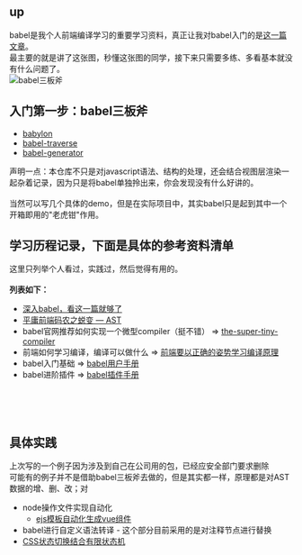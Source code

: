 up
---
babel是我个人前端编译学习的重要学习资料，真正让我对babel入门的是[这一篇文章](https://juejin.im/post/5c21b584e51d4548ac6f6c99)。
</br>
最主要的就是讲了这张图，秒懂这张图的同学，接下来只需要多练、多看基本就没有什么问题了。
</br>
![babel三板斧](https://user-gold-cdn.xitu.io/2018/12/24/167dfa8949b0401a?imageView2/0/w/1280/h/960/format/webp/ignore-error/1)
</br>

入门第一步：babel三板斧
---
- [babylon](https://github.com/babel/babylon)
- [babel-traverse](https://github.com/thejameskyle/babel-handbook/blob/master/translations/en/plugin-handbook.md#babel-traverse)
- [babel-generator](https://github.com/babel/babel/tree/master/packages/babel-generator)

声明一点：本仓库不只是对javascript语法、结构的处理，还会结合视图层渲染一起杂着记录，因为只是将babel单独拎出来，你会发现没有什么好讲的。
</br>
</br>
当然可以写几个具体的demo，但是在实际项目中，其实babel只是起到其中一个开箱即用的"老虎钳"作用。

学习历程记录，下面是具体的参考资料清单
---
这里只列举个人看过，实践过，然后觉得有用的。
<br>    
**列表如下：**       
- [深入babel，看这一篇就够了](https://juejin.im/post/5c21b584e51d4548ac6f6c99)
- [平庸前端码农之蜕变 — AST](https://juejin.im/post/5bfc21d2e51d4544313df666)
- babel官网推荐如何实现一个微型compiler（挺不错） => [the-super-tiny-compiler](https://github.com/jamiebuilds/the-super-tiny-compiler)
-  前端如何学习编译，编译可以做什么 => [前端要以正确的姿势学习编译原理](https://zhuanlan.zhihu.com/p/36301857?hmsr=toutiao.io&utm_medium=toutiao.io&utm_source=toutiao.io)
- babel入门基础 => [babel用户手册](https://github.com/jamiebuilds/babel-handbook/blob/master/translations/zh-Hans/user-handbook.md)
- babel进阶插件 => [babel插件手册](https://github.com/jamiebuilds/babel-handbook/blob/master/translations/zh-Hans/plugin-handbook.md)




<br>
<br>
<br>

具体实践
---
上次写的一个例子因为涉及到自己在公司用的包，已经应安全部门要求删除
</br>
可能有的例子并不是借助babel三板斧去做的，但是其实都一样，原理都是对AST数据的增、删、改；对
- node操作文件实现自动化
    - [ejs模板自动化生成vue组件](//github.com/screetBloom/compile/tree/master/gulp) 
- babel进行自定义语法转译 - 这个部分目前采用的是对注释节点进行替换
- [CSS状态切换结合有限状态机](//github.com/screetBloom/compile/tree/master/Finite-state-machine)




